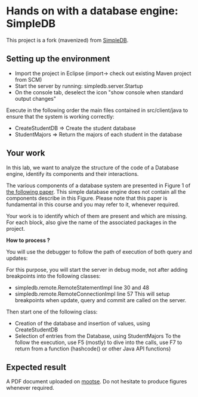 # Hands on with a database engine: SimpleDB 

This project is a fork (mavenized) from [SimpleDB](http://www.cs.bc.edu/~sciore/simpledb/intro.html).

## Setting up the environment

 * Import the project in Eclipse (import-> check out existing Maven project from SCM)
 * Start the server by running: simpledb.server.Startup 
 * On the console tab, deselect the icon "show console when standard output changes"
 
Execute in the following order the main files contained in src/client/java to ensure that the system is working correctly:

 * CreateStudentDB => Create the student database
 * StudentMajors  => Return the majors of each student in the database 

## Your work
 
In this lab, we want to analyze the structure of the code of a Database engine, identify its components and their interactions.
 
The various components of a database system are presented in Figure 1 of [the following paper](http://db.cs.berkeley.edu/papers/fntdb07-architecture.pdf). This simple database engine does not contain all the components describe in this Figure. Please note that this paper is fundamental in this course and you may refer to it, whenever required.
 
Your work is to identify which of them are present and which are missing. For each block, also give the name of the associated packages in the project.
 
 **How to process ?**
 
You will use the debugger to follow the path of execution of both query and updates:

For this purpose, you will start the server in debug mode, not after adding breakpoints into the following classes:
* simpledb.remote.RemoteStatementImpl  line 30 and 48
* simpledb.remote.RemoteConnectionImpl line 57
This will setup breakpoints when update, query and commit are called on the server. 

Then start one of the following class:
* Creation of the database and insertion of values, using CreateStudentDB
* Selection of entries from the Database, using StudentMajors
To the follow the execution, use F5 (mostly) to dive into the calls, use F7 to return from a function (hashcode() or other Java API functions)

## Expected result

A PDF document uploaded on [mootse](https://mootse.telecom-st-etienne.fr/mod/assign/view.php?id=10364). Do not hesitate to produce figures whenever required.

